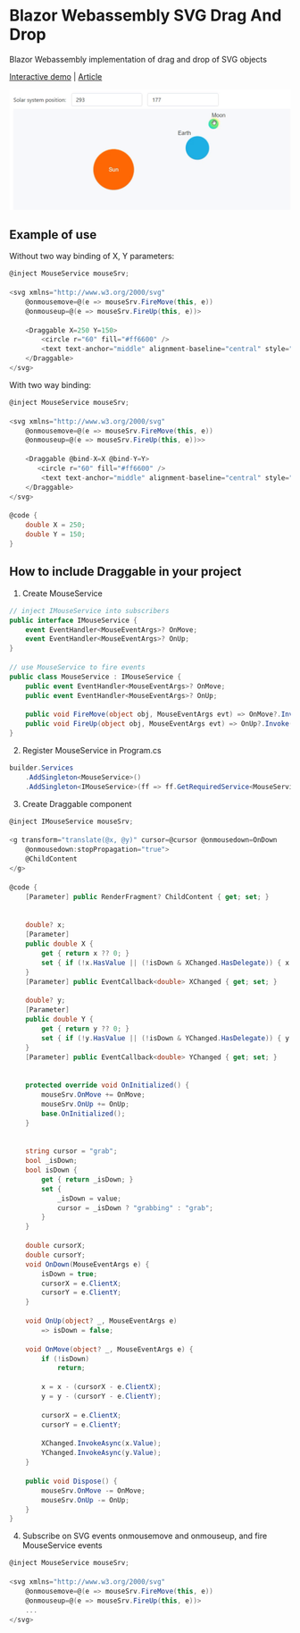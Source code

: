 # Blazor Webassembly SVG Drag And Drop
Blazor Webassembly implementation of drag and drop of SVG objects

[Interactive demo](https://alexeyboiko.github.io/BlazorDraggableDemo/ "Blazor Webassembly SVG Drag And Drop") | [Article](https://alexey-boyko.medium.com/blazor-webassembly-svg-drag-and-drop-e680769ac682)

![Blazor Webassembly SVG Drag And Drop demo](https://github.com/AlexeyBoiko/BlazorDraggableDemo/blob/gh-pages/Blazor-Webassembly-SVG-Drag-And-Drop.gif?raw=true)

## Example of use
Without two way binding of X, Y parameters:
```cs
@inject MouseService mouseSrv;

<svg xmlns="http://www.w3.org/2000/svg"
    @onmousemove=@(e => mouseSrv.FireMove(this, e)) 
    @onmouseup=@(e => mouseSrv.FireUp(this, e))>

    <Draggable X=250 Y=150>
        <circle r="60" fill="#ff6600" />
        <text text-anchor="middle" alignment-baseline="central" style="fill:#fff;">Sun</text>
    </Draggable>
</svg>
```

With two way binding:
```cs
@inject MouseService mouseSrv;

<svg xmlns="http://www.w3.org/2000/svg"
    @onmousemove=@(e => mouseSrv.FireMove(this, e)) 
    @onmouseup=@(e => mouseSrv.FireUp(this, e))>>

    <Draggable @bind-X=X @bind-Y=Y>
       <circle r="60" fill="#ff6600" />
        <text text-anchor="middle" alignment-baseline="central" style="fill:#fff;">Sun</text>
    </Draggable>
</svg>

@code {
    double X = 250;
    double Y = 150;
}
```

## How to include Draggable in your project
1. Create MouseService
```cs
// inject IMouseService into subscribers
public interface IMouseService {
    event EventHandler<MouseEventArgs>? OnMove;
    event EventHandler<MouseEventArgs>? OnUp;
}

// use MouseService to fire events
public class MouseService : IMouseService {
    public event EventHandler<MouseEventArgs>? OnMove;
    public event EventHandler<MouseEventArgs>? OnUp;

    public void FireMove(object obj, MouseEventArgs evt) => OnMove?.Invoke(obj, evt);
    public void FireUp(object obj, MouseEventArgs evt) => OnUp?.Invoke(obj, evt);
}
```

2. Register MouseService in Program.cs
```cs
builder.Services
	.AddSingleton<MouseService>()
	.AddSingleton<IMouseService>(ff => ff.GetRequiredService<MouseService>());
```

3. Create Draggable component
```cs
@inject IMouseService mouseSrv;
 
<g transform="translate(@x, @y)" cursor=@cursor @onmousedown=OnDown 
    @onmousedown:stopPropagation="true">
    @ChildContent
</g>

@code {
    [Parameter] public RenderFragment? ChildContent { get; set; }


    double? x;
    [Parameter]
    public double X { 
        get { return x ?? 0; }
        set { if (!x.HasValue || (!isDown & XChanged.HasDelegate)) { x = value; } } 
    }
    [Parameter] public EventCallback<double> XChanged { get; set; }

    double? y;
    [Parameter]
    public double Y {
        get { return y ?? 0; }
        set { if (!y.HasValue || (!isDown & YChanged.HasDelegate)) { y = value; } }
    }
    [Parameter] public EventCallback<double> YChanged { get; set; }


    protected override void OnInitialized() {
        mouseSrv.OnMove += OnMove;
        mouseSrv.OnUp += OnUp;
        base.OnInitialized();
    }


    string cursor = "grab";
    bool _isDown;
    bool isDown {
        get { return _isDown; }
        set {
            _isDown = value;
            cursor = _isDown ? "grabbing" : "grab";
        }
    }

    double cursorX;
    double cursorY;
    void OnDown(MouseEventArgs e) {
        isDown = true;
        cursorX = e.ClientX;
        cursorY = e.ClientY;
    }

    void OnUp(object? _, MouseEventArgs e) 
        => isDown = false;

    void OnMove(object? _, MouseEventArgs e) {
        if (!isDown)
            return;

        x = x - (cursorX - e.ClientX);
        y = y - (cursorY - e.ClientY);

        cursorX = e.ClientX;
        cursorY = e.ClientY;

        XChanged.InvokeAsync(x.Value);
        YChanged.InvokeAsync(y.Value);
    }

    public void Dispose() {
        mouseSrv.OnMove -= OnMove;
        mouseSrv.OnUp -= OnUp;
    }
}
```

4. Subscribe on SVG events onmousemove and onmouseup, and fire MouseService events
```cs
@inject MouseService mouseSrv;

<svg xmlns="http://www.w3.org/2000/svg"
    @onmousemove=@(e => mouseSrv.FireMove(this, e)) 
    @onmouseup=@(e => mouseSrv.FireUp(this, e))>
    ...
</svg>
```
